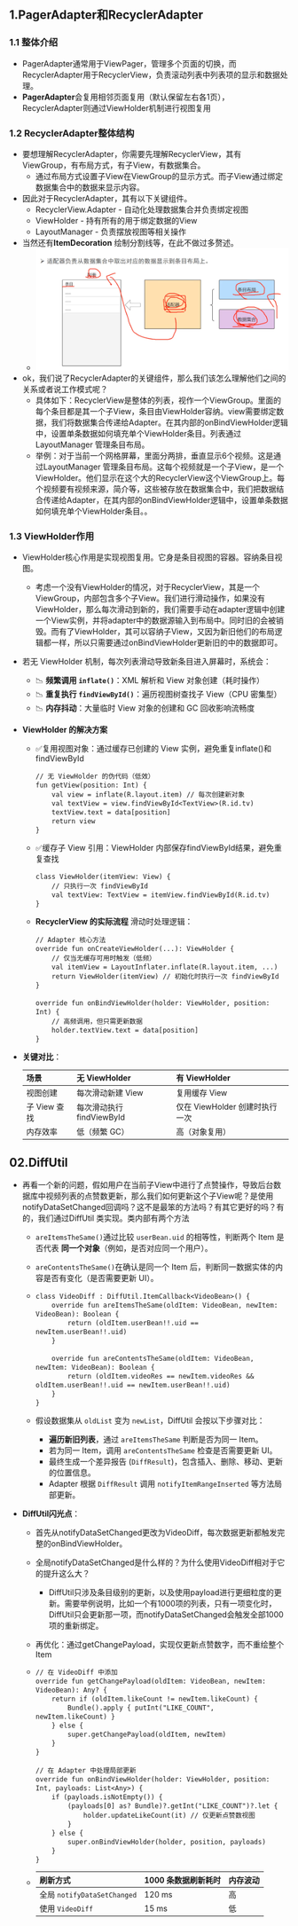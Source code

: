 ## 1.PagerAdapter和RecyclerAdapter

### 1.1 整体介绍

- PagerAdapter通常用于ViewPager，管理多个页面的切换，而RecyclerAdapter用于RecyclerView，负责滚动列表中列表项的显示和数据处理。
- **PagerAdapter**会复用相邻页面复用（默认保留左右各1页），RecyclerAdapter则通过ViewHolder机制进行视图复用

### 1.2 RecyclerAdapter整体结构

- 要想理解RecyclerAdapter，你需要先理解RecyclerView，其有ViewGroup，有布局方式，有子View，有数据集合。
  - 通过布局方式设置子View在ViewGroup的显示方式。而子View通过绑定数据集合中的数据来显示内容。
- 因此对于RecyclerAdapter，其有以下关键组件。
  - RecyclerView.Adapter - 自动化处理数据集合并负责绑定视图
  - ViewHolder - 持有所有的用于绑定数据的View
  - LayoutManager - 负责摆放视图等相关操作
- 当然还有**ItemDecoration** 绘制分割线等，在此不做过多赘述。
  - ![image-20250219162743739](./../_pic_/image-20250219162743739.png)
- ok，我们说了RecyclerAdapter的关键组件，那么我们该怎么理解他们之间的关系或者说工作模式呢？
  - 具体如下：RecyclerView是整体的列表，视作一个ViewGroup。里面的每个条目都是其一个子View，条目由ViewHolder容纳。view需要绑定数据，我们将数据集合传递给Adapter。在其内部的onBindViewHolder逻辑中，设置单条数据如何填充单个ViewHolder条目。列表通过LayoutManager 管理条目布局。
  - 举例：对于当前一个网格屏幕，里面分两排，垂直显示6个视频。这是通过LayoutManager 管理条目布局。这每个视频就是一个子View，是一个ViewHolder。他们显示在这个大的RecyclerView这个ViewGroup上。每个视频要有视频来源，简介等，这些被存放在数据集合中，我们把数据结合传递给Adapter，在其内部的onBindViewHolder逻辑中，设置单条数据如何填充单个ViewHolder条目。。

### 1.3 ViewHolder作用

- ViewHolder核心作用是实现视图复用。它身是条目视图的容器。容纳条目视图。

  - 考虑一个没有ViewHolder的情况，对于RecyclerView，其是一个ViewGroup，内部包含多个子View。我们进行滑动操作，如果没有ViewHolder，那么每次滑动到新的，我们需要手动在adapter逻辑中创建一个View实例，并将adapter中的数据源输入到布局中。同时旧的会被销毁。而有了ViewHolder，其可以容纳子View，又因为新旧他们的布局逻辑都一样，所以只需要通过onBindViewHolder更新旧的中的数据即可。

- 若无 ViewHolder 机制，每次列表滑动导致新条目进入屏幕时，系统会：

  - 📉 **频繁调用 `inflate()`**：XML 解析和 View 对象创建（耗时操作）
  - 📉 **重复执行 `findViewById()`**：遍历视图树查找子 View（CPU 密集型）
  - 📉 **内存抖动**：大量临时 View 对象的创建和 GC 回收影响流畅度

- **ViewHolder 的解决方案**

  - ✅复用视图对象：通过缓存已创建的 View 实例，避免重复inflate()和findViewById

    ```
    // 无 ViewHolder 的伪代码（低效）
    fun getView(position: Int) {
        val view = inflate(R.layout.item) // 每次创建新对象
        val textView = view.findViewById<TextView>(R.id.tv)
        textView.text = data[position]
        return view
    }
    ```

  - ✅缓存子 View 引用：ViewHolder 内部保存findViewById结果，避免重复查找

    ```
    class ViewHolder(itemView: View) {
        // 只执行一次 findViewById
        val textView: TextView = itemView.findViewById(R.id.tv)
    }
    ```

  - **RecyclerView 的实际流程**
    滑动时处理逻辑：

    ```
    // Adapter 核心方法
    override fun onCreateViewHolder(...): ViewHolder {
        // 仅当无缓存可用时触发（低频）
        val itemView = LayoutInflater.inflate(R.layout.item, ...)
        return ViewHolder(itemView) // 初始化时执行一次 findViewById
    }
    
    override fun onBindViewHolder(holder: ViewHolder, position: Int) {
        // 高频调用，但只需更新数据
        holder.textView.text = data[position]
    }
    ```

- **关键对比**：

  | **场景**     | 无 ViewHolder             | 有 ViewHolder                  |
  | ------------ | ------------------------- | ------------------------------ |
  | 视图创建     | 每次滑动新建 View         | 复用缓存 View                  |
  | 子 View 查找 | 每次滑动执行 findViewById | 仅在 ViewHolder 创建时执行一次 |
  | 内存效率     | 低（频繁 GC）             | 高（对象复用）                 |

## 02.DiffUtil

- 再看一个新的问题，假如用户在当前子View中进行了点赞操作，导致后台数据库中视频列表的点赞数更新，那么我们如何更新这个子View呢？是使用notifyDataSetChanged回调吗？这不是最笨的方法吗？有其它更好的吗？有的，我们通过DiffUtil 类实现。类内部有两个方法

  - `areItemsTheSame()`通过比较 `userBean.uid` 的相等性，判断两个 Item 是否代表 **同一个对象**（例如，是否对应同一个用户）。

  - `areContentsTheSame()`在确认是同一个 Item 后，判断同一数据实体的内容是否有变化（是否需要更新 UI）。

  - ```
    class VideoDiff : DiffUtil.ItemCallback<VideoBean>() {
        override fun areItemsTheSame(oldItem: VideoBean, newItem: VideoBean): Boolean {
            return (oldItem.userBean!!.uid == newItem.userBean!!.uid)
        }
    
        override fun areContentsTheSame(oldItem: VideoBean, newItem: VideoBean): Boolean {
            return (oldItem.videoRes == newItem.videoRes && oldItem.userBean!!.uid == newItem.userBean!!.uid)
        }
    }
    ```

  - 假设数据集从 `oldList` 变为 `newList`，DiffUtil 会按以下步骤对比：

    - **遍历新旧列表**，通过 `areItemsTheSame` 判断是否为同一 Item。
    - 若为同一 Item，调用 `areContentsTheSame` 检查是否需要更新 UI。
    - 最终生成一个差异报告 (`DiffResult`)，包含插入、删除、移动、更新的位置信息。
    - Adapter 根据 `DiffResult` 调用 `notifyItemRangeInserted` 等方法局部更新。

- **DiffUtil闪光点**：

  - 首先从notifyDataSetChanged更改为VideoDiff，每次数据更新都触发完整的onBindViewHolder。

  - 全局notifyDataSetChanged是什么样的？为什么使用VideoDiff相对于它的提升这么大？

    - DiffUtil只涉及条目级别的更新，以及使用payload进行更细粒度的更新。需要举例说明，比如一个有1000项的列表，只有一项变化时，DiffUtil只会更新那一项，而notifyDataSetChanged会触发全部1000项的重新绑定。

  - 再优化：通过getChangePayload，实现仅更新点赞数字，而不重绘整个Item

  - ```
    // 在 VideoDiff 中添加
    override fun getChangePayload(oldItem: VideoBean, newItem: VideoBean): Any? {
        return if (oldItem.likeCount != newItem.likeCount) {
            Bundle().apply { putInt("LIKE_COUNT", newItem.likeCount) }
        } else {
            super.getChangePayload(oldItem, newItem)
        }
    }
    
    // 在 Adapter 中处理局部更新
    override fun onBindViewHolder(holder: ViewHolder, position: Int, payloads: List<Any>) {
        if (payloads.isNotEmpty()) {
            (payloads[0] as? Bundle)?.getInt("LIKE_COUNT")?.let { 
                holder.updateLikeCount(it) // 仅更新点赞数视图
            }
        } else {
            super.onBindViewHolder(holder, position, payloads)
        }
    }
    ```

  - | **刷新方式**                | 1000 条数据刷新耗时 | 内存波动 |
    | --------------------------- | ------------------- | -------- |
    | 全局 `notifyDataSetChanged` | 120 ms              | 高       |
    | 使用 `VideoDiff`            | 15 ms               | 低       |

